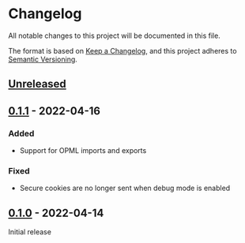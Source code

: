 # Changelog

All notable changes to this project will be documented in this file.

The format is based on [Keep a Changelog](https://keepachangelog.com/en/1.0.0/), and this project adheres to [Semantic Versioning](https://semver.org/spec/v2.0.0.html).

## [Unreleased]

## [0.1.1] - 2022-04-16
### Added
* Support for OPML imports and exports

### Fixed
* Secure cookies are no longer sent when debug mode is enabled

## [0.1.0] - 2022-04-14
Initial release

[Unreleased]: https://github.com/codemicro/walrss/compare/v0.1.1...HEAD
[0.1.1]: https://github.com/codemicro/walrss/releases/tag/v0.1.1
[0.1.0]: https://github.com/codemicro/walrss/releases/tag/v0.1.0
